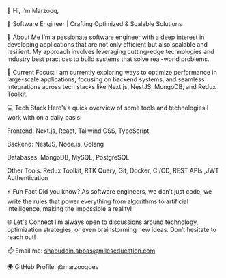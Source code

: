 👋 Hi, I’m Marzooq,

🚀 Software Engineer | Crafting Optimized & Scalable Solutions

👀 About Me
I’m a passionate software engineer with a deep interest in developing applications that are not only efficient but also scalable and resilient. My approach involves leveraging cutting-edge technologies and industry best practices to build systems that solve real-world problems.

🌱 Current Focus:
I am currently exploring ways to optimize performance in large-scale applications, focusing on backend systems,  and seamless integrations across tech stacks like Next.js, NestJS, MongoDB, and Redux Toolkit.

💻 Tech Stack
Here’s a quick overview of some tools and technologies I work with on a daily basis:

Frontend: Next.js, React, Tailwind CSS, TypeScript

Backend: NestJS, Node.js, Golang

Databases: MongoDB, MySQL, PostgreSQL

Other Tools: Redux Toolkit, RTK Query, Git, Docker, CI/CD, REST APIs ,JWT Authentication


⚡ Fun Fact
Did you know? As software engineers, we don’t just code, we write the rules that power everything from algorithms to artificial intelligence, making the impossible a reality!

🌐 Let's Connect
I’m always open to discussions around technology, optimization strategies, or even brainstorming new ideas. Don’t hesitate to reach out!

📫 Email me: shabuddin.abbas@mileseducation.com

🌍 GitHub Profile: @marzooqdev
